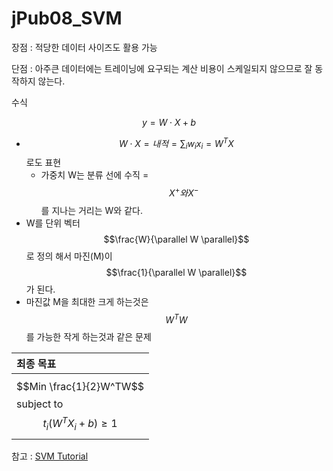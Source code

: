 # jPub08\_SVM

장점 : 적당한 데이터 사이즈도 활용 가능

단점 : 아주큰 데이터에는 트레이닝에 요구되는 계산 비용이 스케일되지 않으므로 잘 동작하지 않는다.

수식

$$y=W \cdot X + b$$

* $$W \cdot X =내적 = \sum_i w_ix_i = W^TX$$ 로도 표현
  * 가중치 W는 분류 선에 수직 = $$X^+와 X^-$$를 지나는 거리는 W와 같다. 
* W를 단위 벡터 $$\frac{W}{\parallel W \parallel}$$로 정의 해서 마진\(M\)이 $$\frac{1}{\parallel W \parallel}$$가 된다.
* 마진값 M을 최대한 크게 하는것은 $$W^TW$$를 가능한 작게 하는것과 같은 문제

| 최종 목표 |
| :--- |
| $$Min \frac{1}{2}W^TW$$ subject to $$t_i(W^TX_i + b) \geq 1$$ |

참고 : [SVM Tutorial](https://www.svm-tutorial.com/)

